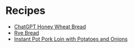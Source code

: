 # Recipes

- [ChatGPT Honey Wheat Bread](chatgpt-honey-wheat-bread.md)
- [Rye Bread](rye-bread.md)
- [Instant Pot Pork Loin with Potatoes and Onions](instant-pot-pork-loin.md)
